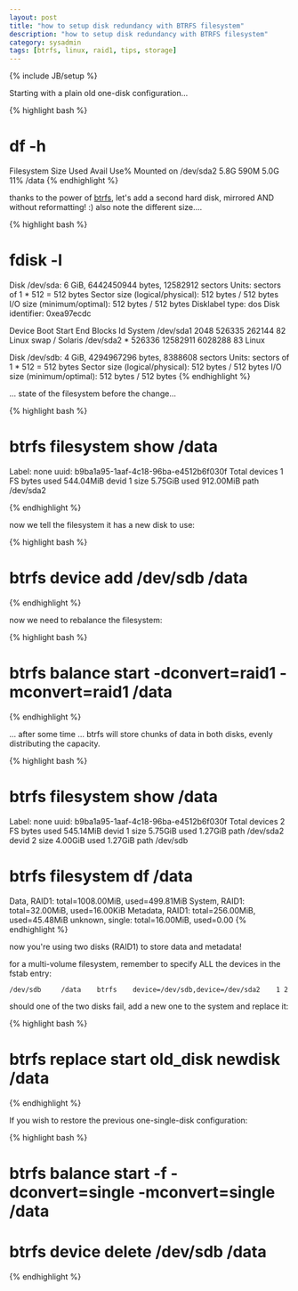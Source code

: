 ```yaml
---
layout: post
title: "how to setup disk redundancy with BTRFS filesystem"
description: "how to setup disk redundancy with BTRFS filesystem"
category: sysadmin
tags: [btrfs, linux, raid1, tips, storage]
---
```

{% include JB/setup %}

Starting with a plain old one-disk configuration...

{% highlight bash %}
# df -h
Filesystem      Size  Used Avail Use% Mounted on
/dev/sda2       5.8G  590M  5.0G  11% /data
{% endhighlight %}

thanks to the power of [btrfs](http://en.wikipedia.org/wiki/Btrfs), let's add a second hard disk, mirrored AND without reformatting! :)
also note the different size....

{% highlight bash %}
# fdisk -l

Disk /dev/sda: 6 GiB, 6442450944 bytes, 12582912 sectors
Units: sectors of 1 * 512 = 512 bytes
Sector size (logical/physical): 512 bytes / 512 bytes
I/O size (minimum/optimal): 512 bytes / 512 bytes
Disklabel type: dos
Disk identifier: 0xea97ecdc

Device    Boot     Start       End  Blocks  Id System
/dev/sda1           2048    526335  262144  82 Linux swap / Solaris
/dev/sda2 *       526336  12582911 6028288  83 Linux


Disk /dev/sdb: 4 GiB, 4294967296 bytes, 8388608 sectors
Units: sectors of 1 * 512 = 512 bytes
Sector size (logical/physical): 512 bytes / 512 bytes
I/O size (minimum/optimal): 512 bytes / 512 bytes
{% endhighlight %}

... state of the filesystem before the change...

{% highlight bash %}
# btrfs filesystem show /data
Label: none  uuid: b9ba1a95-1aaf-4c18-96ba-e4512b6f030f
        Total devices 1 FS bytes used 544.04MiB
        devid    1 size 5.75GiB used 912.00MiB path /dev/sda2

{% endhighlight %}

now we tell the filesystem it has a new disk to use:

{% highlight bash %}
# btrfs device add /dev/sdb /data
{% endhighlight %}

now we need to rebalance the filesystem:

{% highlight bash %}
# btrfs balance start -dconvert=raid1 -mconvert=raid1 /data
{% endhighlight %}

... after some time ...
btrfs will store chunks of data in both disks, evenly distributing the capacity.

{% highlight bash %}
#  btrfs filesystem show /data
Label: none  uuid: b9ba1a95-1aaf-4c18-96ba-e4512b6f030f
        Total devices 2 FS bytes used 545.14MiB
        devid    1 size 5.75GiB used 1.27GiB path /dev/sda2
        devid    2 size 4.00GiB used 1.27GiB path /dev/sdb

# btrfs filesystem df /data
Data, RAID1: total=1008.00MiB, used=499.81MiB
System, RAID1: total=32.00MiB, used=16.00KiB
Metadata, RAID1: total=256.00MiB, used=45.48MiB
unknown, single: total=16.00MiB, used=0.00
{% endhighlight %}

now you're using two disks (RAID1) to store data and metadata!

for a multi-volume filesystem, remember to specify ALL the devices in the fstab entry:

    /dev/sdb     /data    btrfs    device=/dev/sdb,device=/dev/sda2    1 2

should one of the two disks fail, add a new one to the system and replace it:

{% highlight bash %}
# btrfs replace start old_disk newdisk /data 
{% endhighlight %}

If you wish to restore the previous one-single-disk configuration:

{% highlight bash %}
# btrfs balance start -f -dconvert=single -mconvert=single /data
# btrfs device delete /dev/sdb /data
{% endhighlight %}






